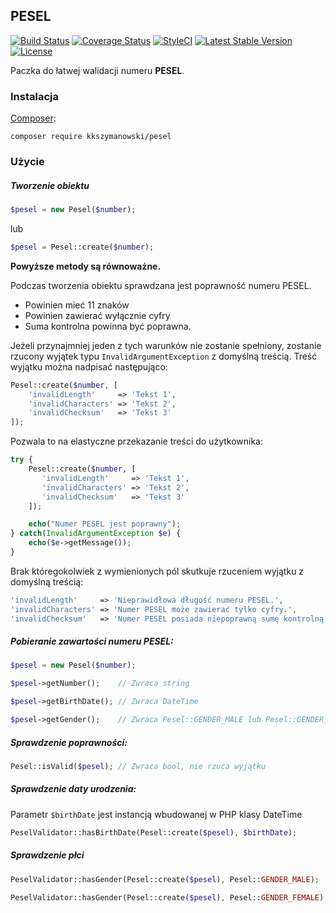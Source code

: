 ## PESEL
[![Build Status](https://travis-ci.org/KKSzymanowski/PESEL.svg?branch=master)](https://travis-ci.org/KKSzymanowski/PESEL)
[![Coverage Status](https://coveralls.io/repos/github/KKSzymanowski/PESEL/badge.svg?branch=master)](https://coveralls.io/github/KKSzymanowski/PESEL?branch=master)
[![StyleCI](https://styleci.io/repos/61304979/shield)](https://styleci.io/repos/61304979)
[![Latest Stable Version](https://poser.pugx.org/kkszymanowski/pesel/v/stable)](https://packagist.org/packages/kkszymanowski/pesel)
[![License](https://poser.pugx.org/kkszymanowski/pesel/license)](https://packagist.org/packages/kkszymanowski/pesel)


Paczka do łatwej walidacji numeru **PESEL**.

### Instalacja
[Composer](https://getcomposer.org/):
```
composer require kkszymanowski/pesel
```

### Użycie
##### Tworzenie obiektu
```php
$pesel = new Pesel($number);
```
lub
```php
$pesel = Pesel::create($number);
```
**Powyższe metody są równoważne.**

Podczas tworzenia obiektu sprawdzana jest poprawność numeru PESEL.
- Powinien mieć 11 znaków
- Powinien zawierać wyłącznie cyfry
- Suma kontrolna powinna być poprawna.

Jeżeli przynajmniej jeden z tych warunków nie zostanie spełniony, zostanie rzucony wyjątek typu `InvalidArgumentException` z domyślną treścią. Treść wyjątku można nadpisać następująco:
```php
Pesel::create($number, [
    'invalidLength'     => 'Tekst 1',
    'invalidCharacters' => 'Tekst 2',
    'invalidChecksum'   => 'Tekst 3'
]);
```
Pozwala to na elastyczne przekazanie treści do użytkownika:
```php
try {
    Pesel::create($number, [
       'invalidLength'     => 'Tekst 1',
       'invalidCharacters' => 'Tekst 2',
       'invalidChecksum'   => 'Tekst 3'
    ]);

    echo("Numer PESEL jest poprawny");
} catch(InvalidArgumentException $e) {
    echo($e->getMessage());
}
```
Brak któregokolwiek z wymienionych pól skutkuje rzuceniem wyjątku z domyślną treścią:
```php
'invalidLength'     => 'Nieprawidłowa długość numeru PESEL.',
'invalidCharacters' => 'Numer PESEL może zawierać tylko cyfry.',
'invalidChecksum'   => 'Numer PESEL posiada niepoprawną sumę kontrolną.'
```
##### Pobieranie zawartości numeru PESEL:
```php
$pesel = new Pesel($number);

$pesel->getNumber();    // Zwraca string

$pesel->getBirthDate(); // Zwraca DateTime

$pesel->getGender();    // Zwraca Pesel::GENDER_MALE lub Pesel::GENDER_FEMALE
```
##### Sprawdzenie poprawności:
```php
Pesel::isValid($pesel); // Zwraca bool, nie rzuca wyjątku
```

##### Sprawdzenie daty urodzenia:

Parametr `$birthDate` jest instancją wbudowanej w PHP klasy DateTime
```php
PeselValidator::hasBirthDate(Pesel::create($pesel), $birthDate);
```

##### Sprawdzenie płci
```php
PeselValidator::hasGender(Pesel::create($pesel), Pesel::GENDER_MALE);

PeselValidator::hasGender(Pesel::create($pesel), Pesel::GENDER_FEMALE);
```